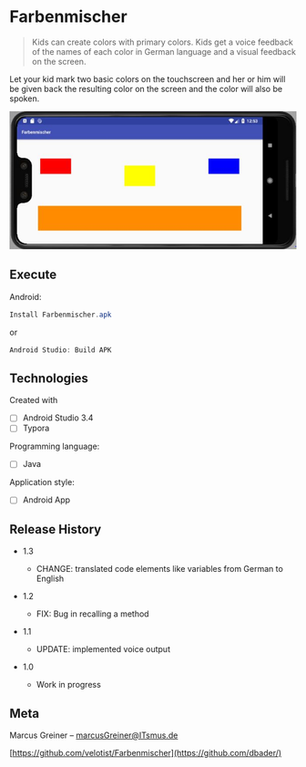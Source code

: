 # Farbenmischer
> Kids can create colors with primary colors. Kids get a voice feedback of the names of each color in German language and a visual feedback on the screen.

Let your kid mark two basic colors on the touchscreen and her or him will be given back the resulting color on the screen and the color will also be spoken.

![1](Farbenmischer_Screenshot.JPG)



## Execute

Android:

```csharp
Install Farbenmischer.apk
```

or

```java
Android Studio: Build APK
```



## **Technologies**

Created with

- [ ] Android Studio 3.4
- [ ] Typora

Programming language:

- [ ] Java

Application style:

- [ ] Android App

  

## Release History

* 1.3
  
    * CHANGE: translated code elements like variables from German to English
    
* 1.2
  
    * FIX: Bug in recalling a method
    
* 1.1
  
    * UPDATE: implemented voice output
    
* 1.0
  
    * Work in progress
    
      

## Meta

Marcus Greiner – marcusGreiner@ITsmus.de

[https://github.com/velotist/Farbenmischer](https://github.com/dbader/)

